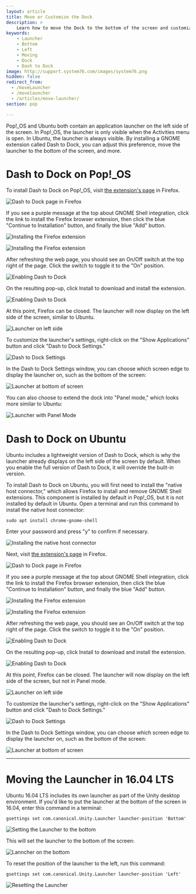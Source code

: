 ```yaml
---
layout: article
title: Move or Customize the Dock
description: >
    Learn how to move the Dock to the bottom of the screen and customize other settings.
keywords:
    - Launcher
    - Bottom
    - Left
    - Moving
    - Dock
    - Dash to Dock
image: http://support.system76.com/images/system76.png
hidden: false
redirect_from:
  - /moveLauncher
  - /movelauncher
  - /articles/move-launcher/
section: pop

---
```


Pop!\_OS and Ubuntu both contain an application launcher on the left side of the screen. In Pop!\_OS, the launcher is only visible when the Activities menu is open. In Ubuntu, the launcher is always visible. By installing a GNOME extension called Dash to Dock, you can adjust this preference, move the launcher to the bottom of the screen, and more.

# Dash to Dock on Pop!\_OS

To install Dash to Dock on Pop!\_OS, visit [the extension's page](https://extensions.gnome.org/extension/307/dash-to-dock/) in Firefox.

![Dash to Dock page in Firefox](/images/dash-to-dock/pop-firefox1.png)

If you see a purple message at the top about GNOME Shell integration, click the link to install the Firefox browser extension, then click the blue "Continue to Installation" button, and finally the blue "Add" button.

![Installing the Firefox extension](/images/dash-to-dock/pop-firefox2.png)

![Installing the Firefox extension](/images/dash-to-dock/pop-firefox3.png)

After refreshing the web page, you should see an On/Off switch at the top right of the page. Click the switch to toggle it to the "On" position.

![Enabling Dash to Dock](/images/dash-to-dock/pop-firefox4.png)

On the resulting pop-up, click Install to download and install the extension.

![Enabling Dash to Dock](/images/dash-to-dock/pop-install-extension.png)

At this point, Firefox can be closed. The launcher will now display on the left side of the screen, similar to Ubuntu.

![Launcher on left side](/images/dash-to-dock/pop-launcher1.png)

To customize the launcher's settings, right-click on the "Show Applications" button and click "Dash to Dock Settings."

![Dash to Dock Settings](/images/dash-to-dock/pop-launcher2.png)

In the Dash to Dock Settings window, you can choose which screen edge to display the launcher on, such as the bottom of the screen:

![Launcher at bottom of screen](/images/dash-to-dock/pop-launcher3.png)

You can also choose to extend the dock into "Panel mode," which looks more similar to Ubuntu:

![Launcher with Panel Mode](/images/dash-to-dock/pop-launcher4.png)

# Dash to Dock on Ubuntu

Ubuntu includes a lightweight version of Dash to Dock, which is why the launcher already displays on the left side of the screen by default. When you enable the full version of Dash to Dock, it will override the built-in version.

To install Dash to Dock on Ubuntu, you will first need to install the "native host connector," which allows Firefox to install and remove GNOME Shell extensions. This component is installed by default in Pop!\_OS, but it is not installed by default in Ubuntu. Open a terminal and run this command to install the native host connector:

```
sudo apt install chrome-gnome-shell
```

Enter your password and press "y" to confirm if necessary.

![Installing the native host connector](/images/dash-to-dock/ubuntu-native-host-connector.png)

Next, visit [the extension's page](https://extensions.gnome.org/extension/307/dash-to-dock/) in Firefox.

![Dash to Dock page in Firefox](/images/dash-to-dock/ubuntu-firefox1.png)

If you see a purple message at the top about GNOME Shell integration, click the link to install the Firefox browser extension, then click the blue "Continue to Installation" button, and finally the blue "Add" button.

![Installing the Firefox extension](/images/dash-to-dock/ubuntu-firefox2.png)

![Installing the Firefox extension](/images/dash-to-dock/ubuntu-firefox3.png)

After refreshing the web page, you should see an On/Off switch at the top right of the page. Click the switch to toggle it to the "On" position.

![Enabling Dash to Dock](/images/dash-to-dock/ubuntu-firefox4.png)

On the resulting pop-up, click Install to download and install the extension.

![Enabling Dash to Dock](/images/dash-to-dock/ubuntu-install-extension.png)

At this point, Firefox can be closed. The launcher will now display on the left side of the screen, but not in Panel mode.

![Launcher on left side](/images/dash-to-dock/ubuntu-launcher1.png)

To customize the launcher's settings, right-click on the "Show Applications" button and click "Dash to Dock Settings."

![Dash to Dock Settings](/images/dash-to-dock/ubuntu-launcher2.png)

In the Dash to Dock Settings window, you can choose which screen edge to display the launcher on, such as the bottom of the screen:

![Launcher at bottom of screen](/images/dash-to-dock/ubuntu-launcher3.png)

---

# Moving the Launcher in 16.04 LTS

Ubuntu 16.04 LTS includes its own launcher as part of the Unity desktop environment. If you'd like to put the launcher at the bottom of the screen in 16.04, enter this command in a terminal:

```
gsettings set com.canonical.Unity.Launcher launcher-position 'Bottom'
```

![Setting the Launcher to the bottom](/images/dash-to-dock/unity1.png)

This will set the launcher to the bottom of the screen:

![Lanncher on the bottom](/images/dash-to-dock/unity2.png)

To reset the position of the launcher to the left, run this command:

```
gsettings set com.canonical.Unity.Launcher launcher-position 'Left'
```

![Resetting the Launcher](/images/dash-to-dock/unity3.png)
